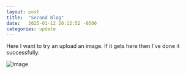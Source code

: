 ```yaml
---
layout: post
title:  "Second Blog"
date:   2025-01-12 20:12:52 -0500
categories: update
---
```



Here I want to try an upload an image. If it gets here then I've done it successfully.

![Image](/angle.png)